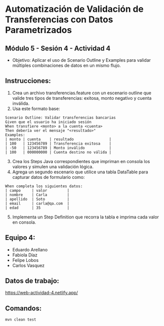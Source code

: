 # Automatización de Validación de Transferencias con Datos Parametrizados

## Módulo 5 - Sesión 4 - Actividad 4

- Objetivo: 
    Aplicar el uso de Scenario Outline y Examples para validar múltiples combinaciones de datos en un mismo flujo.

## Instrucciones:

1. Crea un archivo transferencias.feature con un escenario outline que valide tres tipos de transferencias: exitosa, monto negativo y cuenta inválida.
2. Usa este formato base:
```feature
Scenario Outline: Validar transferencias bancarias
Given que el usuario ha iniciado sesión
When transfiere <monto> a la cuenta <cuenta>
Then debería ver el mensaje "<resultado>"
Examples:
| monto | cuenta    | resultado                |
| 100   | 123456789 | Transferencia exitosa    |
| -50   | 123456789 | Monto inválido           |
| 100   | 000000000 | Cuenta destino no válida |
```
3. Crea los Steps Java correspondientes que impriman en consola los valores y simulen una validación lógica.
4. Agrega un segundo escenario que utilice una tabla DataTable para capturar datos de formulario como:
```feature
When completa los siguientes datos:
| campo     | valor         |
| nombre    | Carla         |
| apellido  | Soto          |
| email     | carla@qa.com  |
| edad      | 35            |
```
5. Implementa un Step Definition que recorra la tabla e imprima cada valor en consola.

## Equipo 4: 
- Eduardo Arellano
- Fabiola Díaz
- Felipe Lobos
- Carlos Vasquez

## Datos de trabajo:

https://web-actividad-4.netlify.app/

## Comandos:

```bash
mvn clean test
```
